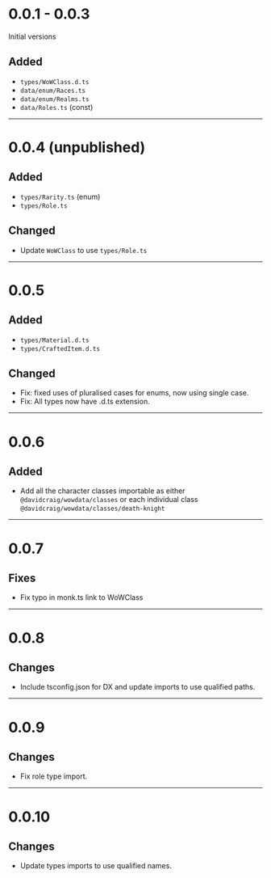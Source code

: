 # 0.0.1 - 0.0.3

Initial versions

## Added
- `types/WoWClass.d.ts`
- `data/enum/Races.ts`
- `data/enum/Realms.ts`
- `data/Roles.ts` (const)

---

# 0.0.4 (unpublished)

## Added

- `types/Rarity.ts` (enum)
- `types/Role.ts`

## Changed

 - Update `WoWClass` to use `types/Role.ts`

---

# 0.0.5

## Added

 - `types/Material.d.ts`
 - `types/CraftedItem.d.ts`

## Changed

 - Fix: fixed uses of pluralised cases for enums, now using single case.
 - Fix: All types now have .d.ts extension.

---

# 0.0.6

## Added

 - Add all the character classes importable as either `@davidcraig/wowdata/classes` or each individual class `@davidcraig/wowdata/classes/death-knight`

---

# 0.0.7

## Fixes

 - Fix typo in monk.ts link to WoWClass

---

# 0.0.8

## Changes

 - Include tsconfig.json for DX and update imports to use qualified paths.

---

# 0.0.9

## Changes

- Fix role type import.

---

# 0.0.10

## Changes

 - Update types imports to use qualified names.